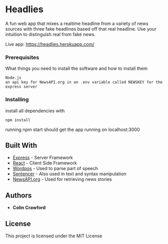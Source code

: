 # Headlies

A fun web app that mixes a realtime headline from a variety of news sources with three fake headlines based off that real headline. Use your intuition to distinguish real from fake news. 

Live app: https://headlies.herokuapp.com/

### Prerequisites

What things you need to install the software and how to install them

```
Node.js
an api key for NewsAPI.org in an .env variable called NEWSKEY for the express server
```

### Installing

install all dependencies with 

```
npm install
```

running npm start should get the app running on localhost:3000


## Built With

* [Express](https://expressjs.com/) - Server Framework
* [React](https://react.foundation/) - Client Side Framework
* [Wordpos](https://github.com/moos/wordpos) - Used to parse part of speech
* [Sentencer](https://www.npmjs.com/package/sentencer) - Also used in text and syntax manipulation
* [NewsAPI.org](https://www.NewsAPI.org) - Used for retrieving news stories

## Authors

* **Colin Crawford**

## License

This project is licensed under the MIT License 